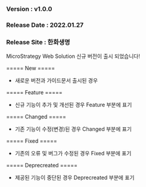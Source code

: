 ### Version : v1.0.0
### Release Date : 2022.01.27
### Release Site : 한화생명

MicroStrategy Web Solution 신규 버전이 출시 되었습니다!

===== New =====
 - 새로운 버전과 가이드문서 출시된 경우

===== Feature =====
- 신규 기능이 추가 및 개선된 경우 Feature 부분에 표기 

===== Changed =====
- 기존 기능이 수정(변경)된 경우 Changed 부분에 표기

===== Fixed =====
- 기존의 오류 및 버그가 수정된 경우 Fixed 부분에 표기

===== Deprecreated =====
- 제공된 기능이 중단된 경우 Deprecreated 부분에 표기

